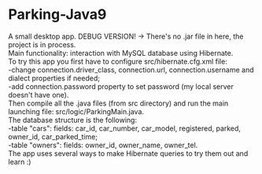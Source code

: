 # Parking-Java9
A small desktop app. DEBUG VERSION! -> There's no .jar file in here, the project is in process. \
Main functionality: interaction with MySQL database using Hibernate. \
To try this app you first have to configure src/hibernate.cfg.xml file: \
  -change connection.driver_class, connection.url, connection.username and dialect properties if needed; \
  -add connection.password property to set password (my local server doesn't have one). \
Then compile all the .java files (from src directory) and run the main launching file: src/logic/ParkingMain.java. \
The database structure is the following: \
 -table "cars": fields: car_id, car_number, car_model, registered, parked, owner_id, car_parked_time; \
 -table "owners": fields: owner_id, owner_name, owner_tel. \
 The app uses several ways to make Hibernate queries to try them out and learn :) 
